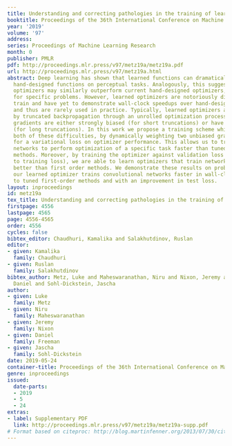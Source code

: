 ```yaml
---
title: Understanding and correcting pathologies in the training of learned optimizers
booktitle: Proceedings of the 36th International Conference on Machine Learning
year: '2019'
volume: '97'
address: 
series: Proceedings of Machine Learning Research
month: 0
publisher: PMLR
pdf: http://proceedings.mlr.press/v97/metz19a/metz19a.pdf
url: http://proceedings.mlr.press/v97/metz19a.html
abstract: Deep learning has shown that learned functions can dramatically outperform
  hand-designed functions on perceptual tasks. Analogously, this suggests that learned
  optimizers may similarly outperform current hand-designed optimizers, especially
  for specific problems. However, learned optimizers are notoriously difficult to
  train and have yet to demonstrate wall-clock speedups over hand-designed optimizers,
  and thus are rarely used in practice. Typically, learned optimizers are trained
  by truncated backpropagation through an unrolled optimization process. The resulting
  gradients are either strongly biased (for short truncations) or have exploding norm
  (for long truncations). In this work we propose a training scheme which overcomes
  both of these difficulties, by dynamically weighting two unbiased gradient estimators
  for a variational loss on optimizer performance. This allows us to train neural
  networks to perform optimization of a specific task faster than tuned first-order
  methods. Moreover, by training the optimizer against validation loss (as opposed
  to training loss), we are able to learn optimizers that train networks to generalize
  better than first order methods. We demonstrate these results on problems where
  our learned optimizer trains convolutional networks faster in wall-clock time compared
  to tuned first-order methods and with an improvement in test loss.
layout: inproceedings
id: metz19a
tex_title: Understanding and correcting pathologies in the training of learned optimizers
firstpage: 4556
lastpage: 4565
page: 4556-4565
order: 4556
cycles: false
bibtex_editor: Chaudhuri, Kamalika and Salakhutdinov, Ruslan
editor:
- given: Kamalika
  family: Chaudhuri
- given: Ruslan
  family: Salakhutdinov
bibtex_author: Metz, Luke and Maheswaranathan, Niru and Nixon, Jeremy and Freeman,
  Daniel and Sohl-Dickstein, Jascha
author:
- given: Luke
  family: Metz
- given: Niru
  family: Maheswaranathan
- given: Jeremy
  family: Nixon
- given: Daniel
  family: Freeman
- given: Jascha
  family: Sohl-Dickstein
date: 2019-05-24
container-title: Proceedings of the 36th International Conference on Machine Learning
genre: inproceedings
issued:
  date-parts:
  - 2019
  - 5
  - 24
extras:
- label: Supplementary PDF
  link: http://proceedings.mlr.press/v97/metz19a/metz19a-supp.pdf
# Format based on citeproc: http://blog.martinfenner.org/2013/07/30/citeproc-yaml-for-bibliographies/
---
```

